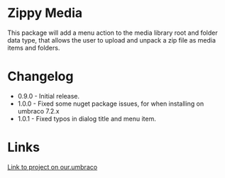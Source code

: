 # Zippy Media
This package will add a menu action to the media library root and folder data type, that allows the user to upload and unpack a zip file as media items and folders.

# Changelog
 * 0.9.0 - Initial release.
 * 1.0.0 - Fixed some nuget package issues, for when installing on umbraco 7.2.x 
 * 1.0.1 - Fixed typos in dialog title and menu item.

# Links
[Link to project on our.umbraco](https://our.umbraco.org/projects/backoffice-extensions/zippy-media-import/)



 

 
